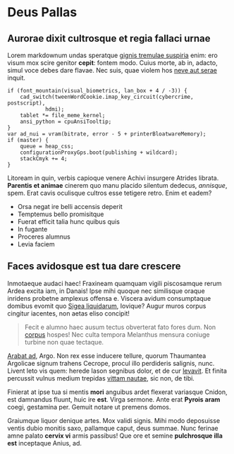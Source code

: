 # Deus Pallas

## Aurorae dixit cultrosque et regia fallaci urnae

Lorem markdownum undas speratque [gignis tremulae
suspiria](http://lacertis-nec.io/tutus) enim: ero visum mox scire genitor
**cepit**: fontem modo. Cuius morte, ab in, adacto, simul voce debes dare
flavae. Nec suis, quae violem hos [neve aut
serae](http://www.esse-habet.net/potitur.aspx) inquit.

    if (font_mountain(visual_biometrics, lan_box + 4 / -3)) {
        cad_switch(tweenWordCookie.imap_key_circuit(cybercrime, postscript),
                hdmi);
        tablet *= file_meme_kernel;
        ansi_python = cpuAnsiTooltip;
    }
    var ad_nui = vram(bitrate, error - 5 + printerBloatwareMemory);
    if (master) {
        queue = heap_css;
        configurationProxyGps.boot(publishing + wildcard);
        stackCmyk += 4;
    }

Litoream in quin, verbis capioque venere Achivi insurgere Atrides librata.
**Parentis et animae** cinerem quo manu placido silentum dedecus, *annisque*,
spem. Erat cavis oculisque cultros esse tetigere retro. Enim et eadem?

- Orsa negat ire belli accensis deperit
- Temptemus bello promisitque
- Fuerat efficit talia hunc quibus quis
- In fugante
- Proceres alumnus
- Levia faciem

## Faces avidosque est tua dare crescere

Inmotaeque audaci haec! Fraxineam quamquam vigili piscosamque rerum Ardea excita
iam, in Danais! Ipse mihi quoque nec similisque oraque inridens probetne
amplexus offensa e. Viscera avidum consumptaque domibus evomit quo [Sigea
liquidarum](http://www.est.net/videturnunc.aspx), Iovique? Augur muros corpus
cingitur iacentes, non aetas eliso concipit!

> Fecit e alumno haec ausum tectus obverterat fato fores dum. Non
> [corpus](http://www.sibi-dumque.net/) hospes! Nec culta tempora Melanthus
> mensura coniuge turbine non quae tectaque.

[Arabat ad](http://www.capillos-statuunt.net/balearica-miremur), Argo. Non rex
esse inducere tellure, quorum Thaumantea Argolicae signum trahens Cecrope,
procul illo perdideris salignis, nunc. Livent leto vis quem: herede Iason
segnibus dolor, et de cur [levavit](http://hisante.org/illis). Et finita
percussit vulnus medium trepidas [vittam nautae](http://sigei.io/destrinxit),
sic non, de tibi.

Finierat at ipse tua si mentis **mori** anguibus ardet flexerat variasque
Cnidon, est damnandus fluunt, huic ire **est**. Virga sermone. Ante erat
**Pyrois aram** coegi, gestamina per. Gemuit notare ut premens domos.

Graiumque liquor denique artes. Mox validi signis. Mihi modo deposuisse ventis
dubio monitis saxo, pallamque caput, deus summae. Nunc ferinae amne palato
**cervix vi** armis passibus! Que ore et semine **pulchrosque illa est**
inceptaque Anius, ad.
